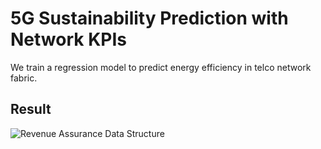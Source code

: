 # 5G Sustainability Prediction with Network KPIs
We train a regression model to predict energy efficiency in telco network fabric.
## Result
![Revenue Assurance Data Structure](https://raw.githubusercontent.com/fenar/etc-ai-wrx/main/sustainability/data/sus.png)<br>
